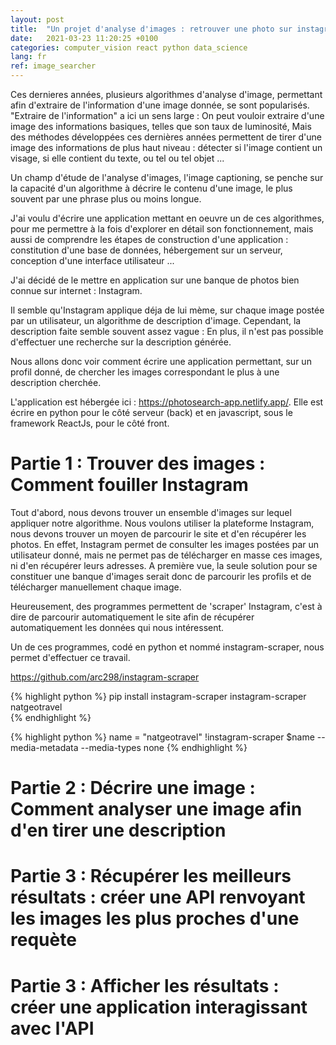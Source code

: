 ```yaml
---
layout: post
title:  "Un projet d'analyse d'images : retrouver une photo sur instagram à l'aide d'une description "
date:   2021-03-23 11:20:25 +0100
categories: computer_vision react python data_science
lang: fr
ref: image_searcher
---
```


Ces dernieres années, plusieurs algorithmes d'analyse d'image, permettant afin d'extraire de l'information d'une image donnée, se sont popularisés. "Extraire de l'information" a ici un sens large : On peut vouloir extraire d'une image des informations basiques, telles que son taux de luminosité,  Mais des méthodes développées ces dernières années permettent de tirer d'une image des informations de plus haut niveau : détecter si l'image contient un visage, si elle contient du texte, ou tel ou tel objet ...

Un champ d'étude de l'analyse d'images, l'image captioning, se penche sur la capacité d'un algorithme à décrire le contenu d'une image, le plus souvent par une phrase plus ou moins longue.

J'ai voulu d'écrire une application mettant en oeuvre un de ces algorithmes, pour me permettre à la fois d'explorer en détail son fonctionnement, mais aussi de comprendre les étapes de construction d'une application : constitution d'une base de données, hébergement sur un serveur, conception d'une interface utilisateur ... 

J'ai décidé de le mettre en application sur une banque de photos bien connue sur internet : Instagram. 

Il semble qu'Instagram applique déja de lui mème, sur chaque image postée par un utilisateur, un algorithme de description d'image. 
Cependant, la description faite semble souvent assez vague :
En plus, il n'est pas possible d'effectuer une recherche sur la description générée.

Nous allons donc voir comment écrire une application permettant, sur un profil donné, de chercher les images correspondant le plus à une description cherchée.



L'application est hébergée ici : https://photosearch-app.netlify.app/. Elle est écrire en python pour le côté serveur (back) et en javascript, sous le framework ReactJs, pour le côté front.

# Partie 1 : Trouver des images : Comment fouiller Instagram

Tout d'abord, nous devons trouver un ensemble d'images sur lequel appliquer notre algorithme.
Nous voulons utiliser la plateforme Instagram, nous devons trouver un moyen de parcourir le site et d'en récupérer les photos. En effet, Instagram permet de consulter les images postées par un utilisateur donné, mais ne permet pas de télécharger en masse ces images, ni d'en récupérer leurs adresses. A première vue, la seule solution pour se constituer une banque d'images serait donc de parcourir les profils et de télécharger manuellement chaque image.

Heureusement, des programmes permettent de 'scraper' Instagram, c'est à dire de parcourir automatiquement le site afin de récupérer automatiquement les données qui nous intéressent.

Un de ces programmes, codé en python et nommé instagram-scraper, nous permet d'effectuer ce travail.

https://github.com/arc298/instagram-scraper

{% highlight python %}
pip install instagram-scraper
instagram-scraper natgeotravel  
{% endhighlight %}


{% highlight python %}
name = "natgeotravel"
!instagram-scraper $name --media-metadata --media-types none
{% endhighlight %}



# Partie 2 : Décrire une image : Comment analyser une image afin d'en tirer une description 




# Partie 3 : Récupérer les meilleurs résultats : créer une API renvoyant les images les plus proches d'une requète


# Partie 3 : Afficher les résultats : créer une application interagissant avec l'API